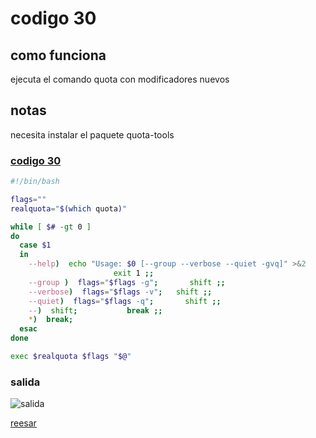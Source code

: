 # codigo 30
## como funciona
ejecuta el comando quota con modificadores nuevos

## notas
necesita instalar el paquete quota-tools

### [codigo 30](Recipes/30flags.sh)

```bash
#!/bin/bash

flags=""
realquota="$(which quota)"

while [ $# -gt 0 ]
do
  case $1
  in
    --help)  echo "Usage: $0 [--group --verbose --quiet -gvq]" >&2
                       exit 1 ;;
    --group )  flags="$flags -g";       shift ;;
    --verbose)  flags="$flags -v";   shift ;;
    --quiet)  flags="$flags -q";       shift ;;
    --)  shift;           break ;;
    *)  break;
  esac
done

exec $realquota $flags "$@"
```
### salida 
![salida](Salidas/30.png)

[reesar](README.md)